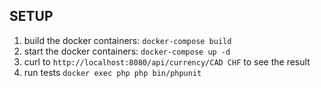 ## SETUP

1) build the docker containers: `docker-compose build` 
2) start the docker containers: `docker-compose up -d`
3) curl to `http://localhost:8080/api/currency/CAD CHF` to see the result
4) run tests `docker exec php php bin/phpunit`
